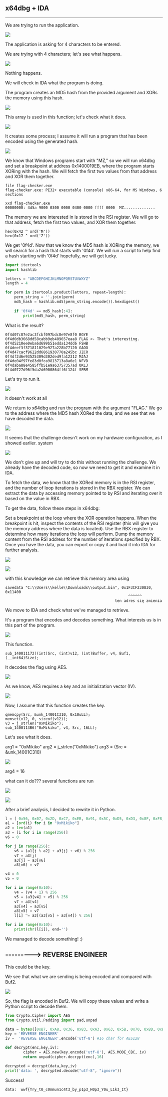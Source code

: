 
## x64dbg + IDA
---

We are trying to run the application.

![](./1.png)

The application is asking for 4 characters to be entered.

We are trying with 4 characters; let's see what happens.

![](./2.png)

Nothing happens.

We will check in IDA what the program is doing.

The program creates an MD5 hash from the provided argument and XORs the memory using this hash.

![](./3.png)

This array is used in this function; let's check what it does.

![](./4.png)

It creates some process; I assume it will run a program that has been encoded using the generated hash.

![](./5.png)

We know that Windows programs start with "MZ," so we will run x64dbg and set a breakpoint at address 0x1400019EB, where the program starts XORing with the hash. We will fetch the first two values from that address and XOR them together.

```log
file flag-checker.exe 
flag-checker.exe: PE32+ executable (console) x86-64, for MS Windows, 6 sections

xxd flag-checker.exe 
00000000: 4d5a 9000 0300 0000 0400 0000 ffff 0000  MZ..............
```

The memory we are interested in is stored in the RSI register. We will go to that address, fetch the first two values, and XOR them together.

```log
hex(0x42 ^ ord('M'))
hex(0x17 ^ ord('Z'))
```

We get '0f4d'. Now that we know the MD5 hash is XORing the memory, we will search for a hash that starts with '0f4d'. We will run a script to help find a hash starting with 
'0f4d' hopefully, we will get lucky.

```py
import itertools
import hashlib

letters = "ABCDEFGHIJKLMNOPQRSTUVWXYZ"
length = 4  

for perm in itertools.product(letters, repeat=length):
    perm_string = ''.join(perm)
    md5_hash = hashlib.md5(perm_string.encode()).hexdigest()
    
    if '0f4d' == md5_hash[:4]:
        print(md5_hash, perm_string)
```
What is the result?

```log
0f4d07c87e2ac3fcbf097bdc8e97e8f0 BGYE
0f4d0db3668dd58cabb9eb409657eaa8 FLAG <- That's interesting.
0f4d5210ee0eba6d699b51edda134dd6 FSHB
0f4deef3f371811029e927a228b77120 GAOO
0f4d47cacf9622dd6861930770a245bc JZCR
0f4df2d6e93525309d302ded9fa12312 MJAJ
0f4de04f97fe83d0fca9813713a8a6e1 NFVD
0f4daba88e4585ffb51e9a63757357ad OKLJ
0f4d0727d96f5da2d6900864ff6f124f SPRM
```

Let's try to run it.

![](./6.png)

it doesn't work at all

We return to x64dbg and run the program with the argument "FLAG." We go to the address where the MD5 hash XORed the data, and we see that we have decoded the data.

![](./7.png)

It seems that the challenge doesn't work on my hardware configuration, as I showed earlier.
system 

![](./8.png)

We don't give up and will try to do this without running the challenge. We already have the decoded code, so now we need to get it and examine it in IDA.

To fetch the data, we know that the XORed memory is in the RSI register, and the number of loop iterations is stored in the RBX register. We can extract the data by accessing memory pointed to by RSI and iterating over it based on the value in RBX.

To get the data, follow these steps in x64dbg:

Set a breakpoint at the loop where the XOR operation happens.
When the breakpoint is hit, inspect the contents of the RSI register (this will give you the memory address where the data is located).
Use the RBX register to determine how many iterations the loop will perform.
Dump the memory content from the RSI address for the number of iterations specified by RBX.
Once you have the data, you can export or copy it and load it into IDA for further analysis.

![](./9.png)

![](./10.png)

with this knowledge we can retrieve this memory area using

```log
savedata "C:\\Users\\kelle\\Downloads\\output.bin", 0x1F3CF230830, 0x11400
                                                       ^^^^^^
                                                 ten adres się zmienia 
```


We move to IDA and check what we've managed to retrieve.

It's a program that encodes and decodes something. What interests us is in this part of the program.

![](./11.png)

This function.

```log
sub_140011172((int)Src, (int)v12, (int)Buffer, v4, Buf1, (__int64)Size);
```

It decodes the flag using AES.

![](./11.png)

As we know, AES requires a key and an initialization vector (IV).

![](./12.png)

Now, I assume that this function creates the key.

```log
qmemcpy(Src, &unk_14001C310, 0x10uLL);
memset(v12, 0, sizeof(v12));
v3 = j_strlen("0xMikiko");
sub_1400113B6("0xMikiko", v3, Src, 16LL);
```

Let's see what it does.

arg1 = "0xMikiko"
arg2 = j_strlen("0xMikiko")
arg3 = (Src = &unk_14001C310)

![](./13.png)

arg4 = 16

what can it do???
several functions are run

![](./14.png)

![](./15.png)

After a brief analysis, I decided to rewrite it in Python.

```py
l = [ 0x56, 0x07, 0x2D, 0xC7, 0xEB, 0x91, 0x5C, 0xD5, 0xD3, 0x8F, 0xF8, 0x15, 0x4E, 0x4D, 0xB7, 0x8E ]
a1 = [ord(i) for i in "0xMikiko"]
a2 = len(a1)
a3 = [i for i in range(256)]
v6 = 0

for j in range(256):
    v6 = (a1[j % a2] + a3[j] + v6) % 256
    v7 = a3[j]
    a3[j] = a3[v6]
    a3[v6] = v7

v4 = 0
v5 = 0

for i in range(0x10):
    v4 = (v4 + 1) % 256
    v5 = (a3[v4] + v5) % 256
    v7 = a3[v4]
    a3[v4] = a3[v5]
    a3[v5] = v7
    l[i] ^= a3[(a3[v5] + a3[v4]) % 256]

for i in range(0x10):
    print(chr(l[i]), end='')
```

We managed to decode something! :)

## ---------> REVERSE ENGINEER

This could be the key.

We see that what we are sending is being encoded and compared with Buf2.

![](./16.png)

So, the flag is encoded in Buf2.
We will copy these values and write a Python script to decode them.

```py
from Crypto.Cipher import AES
from Crypto.Util.Padding import pad,unpad

data = bytes([0xB7, 0xA8, 0x36, 0x83, 0xA3, 0x63, 0x5B, 0x70, 0x8D, 0xEF, 0xA8, 0xB7, 0xA5, 0x58, 0x9A, 0x18, 0x56, 0xAC, 0x6F, 0x1F, 0xE3, 0x5F, 0xE3, 0x0E, 0x98, 0xD9, 0xA7, 0x85, 0x51, 0x90, 0x1E, 0x2C, 0xD3, 0x48, 0x43, 0xB8, 0xE2, 0x02, 0xB8, 0x48, 0x4C, 0x52, 0x55, 0x8A, 0x16, 0x2E, 0xBD, 0xDB, 0x10, 0x2A, 0x75, 0xEB, 0x1A, 0xA6, 0x55, 0x90, 0xF0, 0x12, 0xA8, 0xED, 0xD1, 0xD8, 0x70, 0xAB])
key = 'REVERSE ENGINEER'
iv =  'REVERSE ENGINEER'.encode('utf-8') #16 char for AES128

def decrypt(enc,key,iv):
        cipher = AES.new(key.encode('utf-8'), AES.MODE_CBC, iv)
        return unpad(cipher.decrypt(enc),16)

decrypted = decrypt(data,key,iv)
print('data: ', decrypted.decode("utf-8", "ignore"))
```
Success!

```log
data:  wwf{Try_t0_c0mmun1c4t3_by_p1p3_H0p3_Y0u_L1k3_It}
```






























